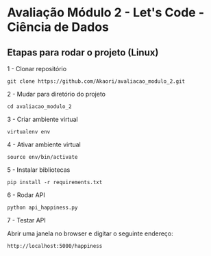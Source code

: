 # Avaliação Módulo 2 - Let's Code - Ciência de Dados

## Etapas para rodar o projeto (Linux)

1 - Clonar repositório

```
git clone https://github.com/Akaori/avaliacao_modulo_2.git
```

2 - Mudar para diretório do projeto

```
cd avaliacao_modulo_2
```

3 - Criar ambiente virtual

```
virtualenv env
```

4 - Ativar ambiente virtual

```
source env/bin/activate
```

5 - Instalar bibliotecas

```
pip install -r requirements.txt
```

6 - Rodar API

```
python api_happiness.py
```

7 - Testar API

Abrir uma  janela no browser e digitar o seguinte endereço:

```
http://localhost:5000/happiness
```
